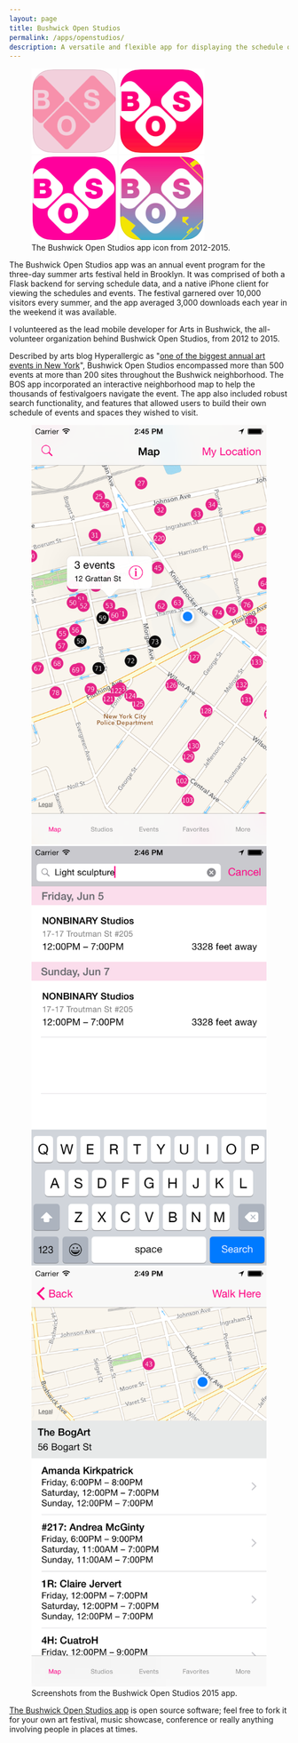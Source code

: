 ```yaml
---
layout: page
title: Bushwick Open Studios
permalink: /apps/openstudios/
description: A versatile and flexible app for displaying the schedule of arts events and festivals.
---
```


<figure class="fourth">
	<img src="/images/apps-openstudios-icon-bos2012.png">
	<img src="/images/apps-openstudios-icon-bos2013.png">
	<img src="/images/apps-openstudios-icon-bos2014.png">
	<img src="/images/apps-openstudios-icon-bos2015.png">
	<figcaption>The Bushwick Open Studios app icon from 2012-2015.</figcaption>
</figure>

The Bushwick Open Studios app was an annual event program for the three-day summer arts festival held in Brooklyn. It was comprised of both a Flask backend for serving schedule data, and a native iPhone client for viewing the schedules and events. The festival garnered over 10,000 visitors every summer, and the app averaged 3,000 downloads each year in the weekend it was available.

I volunteered as the lead mobile developer for Arts in Bushwick, the all-volunteer organization behind Bushwick Open Studios, from 2012 to 2015.

Described by arts blog Hyperallergic as "[one of the biggest annual art events in New York](http://hyperallergic.com/204640/how-arts-in-bushwick-has-stayed-on-mission-in-a-rapidly-changing-neighborhood/)", Bushwick Open Studios encompassed more than 500 events at more than 200 sites throughout the Bushwick neighborhood. The BOS app incorporated an interactive neighborhood map to help the thousands of festivalgoers navigate the event. The app also included robust search functionality, and features that allowed users to build their own schedule of events and spaces they wished to visit.

<figure class="third">
	<a href="/images/apps-openstudios-screenshot-1.png"><img src="/images/apps-openstudios-screenshot-1.png"></a>
	<a href="/images/apps-openstudios-screenshot-2.png"><img src="/images/apps-openstudios-screenshot-2.png"></a>
	<a href="/images/apps-openstudios-screenshot-3.png"><img src="/images/apps-openstudios-screenshot-3.png"></a>
	<figcaption>Screenshots from the Bushwick Open Studios 2015 app.</figcaption>
</figure>

[The Bushwick Open Studios app](https://github.com/josecastillo/BOS2015) is open source software; feel free to fork it for your own art festival, music showcase, conference or really anything involving people in places at times.
